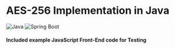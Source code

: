 # AES-256 Implementation in Java

![Java](https://img.shields.io/badge/Java-17-blue.svg)
![Spring Boot](https://img.shields.io/badge/Spring_Boot-3-blue.svg)


#### Included example JavaScript Front-End code for Testing


